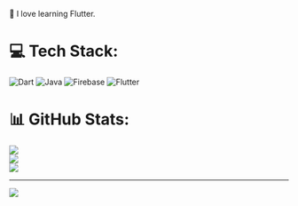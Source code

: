 
🌱 I love learning Flutter.<br>



# 💻 Tech Stack:
![Dart](https://img.shields.io/badge/dart-%230175C2.svg?style=for-the-badge&logo=dart&logoColor=white) ![Java](https://img.shields.io/badge/java-%23ED8B00.svg?style=for-the-badge&logo=java&logoColor=white) ![Firebase](https://img.shields.io/badge/firebase-%23039BE5.svg?style=for-the-badge&logo=firebase) ![Flutter](https://img.shields.io/badge/Flutter-%2302569B.svg?style=for-the-badge&logo=Flutter&logoColor=white)
# 📊 GitHub Stats:
![](https://github-readme-stats.vercel.app/api?username=kanishthaaaa&theme=city_light&hide_border=false&include_all_commits=false&count_private=false)<br/>
![](https://github-readme-streak-stats.herokuapp.com/?user=kanishthaaaa&theme=city_light&hide_border=false)<br/>
![](https://github-readme-stats.vercel.app/api/top-langs/?username=kanishthaaaa&theme=city_light&hide_border=false&include_all_commits=false&count_private=false&layout=compact)

---
[![](https://visitcount.itsvg.in/api?id=kanishthaaaa&icon=0&color=0)](https://visitcount.itsvg.in)

<!-- Proudly created with GPRM ( https://gprm.itsvg.in ) -->
